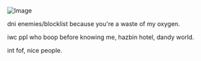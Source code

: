 ![Image](https://github.com/user-attachments/assets/6826f624-f108-495c-b874-5163af1b464d)

dni enemies/blocklist because you're a waste of my oxygen.

iwc ppl who boop before knowing me, hazbin hotel, dandy world.

int fof, nice people.